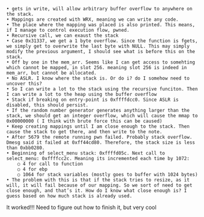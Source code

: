 	• gets in write, will allow arbitrary buffer overflow to anywhere on the stack.
	• Mappings are created with WRX, meaning we can write any code.
	• The place where the mapping was placed is also printed. This means, if I manage to control execution flow, pwned.
	• Recursive call, we can exaust the stack
	• Case 0x31337, we get a 1 byte overflow. Since the function is fgets, we simply get to overwrite the last byte with NULL. This may simply modify the previous argument, I should see what is before this on the stack.
	• Off by one in the mem_arr. Seems like I can get access to somehting which cannot be mapped, in slot 256. meaning slot 256 is indeed in mem_arr, but cannot be allocated.
	• No ASLR. I know where the stack is. Or do i? do I somehow need to uncover this?
	• So I can write a lot to the stack using the recursive funciton. Then I can write a lot to the heap using the buffer overflow
	• Stack if breaking on entry-point is 0xffffdcc0. Since ASLR is disabled, this should persist.
	• If the random number generator generates anything larger than the stack, we should get an integer overflow, which will cause the mmap to 0x00000000 ( I think with brute force this can be caused)
	• Keep creating mappings until I am close enough to the stack. Then cause the stack to get there, and then write to the note. 
	• After 5679 the remote running pwn failed. Probably stack overflow. Dmesg said it failed at 0xff44cd80. Therefore, the stack size is less than 0xbb0280.
	• Beginning of select_menu stack: 0xffffd05c. Next call to select_menu: 0xffffcc2c. Meaning its incremented each time by 1072:
		○ 4 for call to function
		○ 4 for ebp
		○ 1064 for stack variables (mostly goes to buffer with 1024 bytes)
	• The problem with this is that if the stack tries to resize, as it will, it will fail because of our mapping. So we sort of need to get close enough, and that’s it. How do I know what close enough is? I guess based on how much stack is already used.
It worked!!! Need to figure out how to finish it, but very cool
